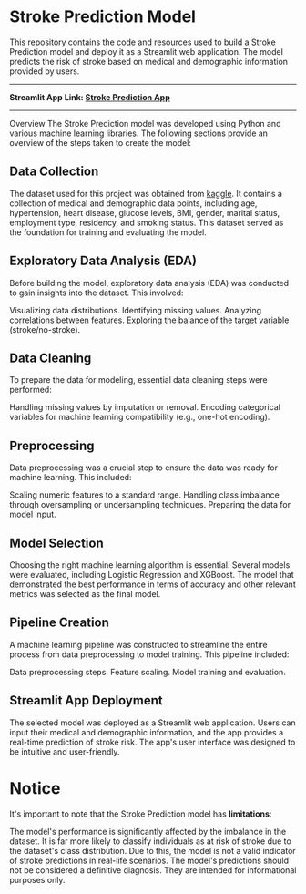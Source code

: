# Stroke Prediction Model
This repository contains the code and resources used to build a Stroke Prediction model and deploy it as a Streamlit web application. The model predicts the risk of stroke based on medical and demographic information provided by users.

---
**Streamlit App Link: [Stroke Prediction App](https://strokerisk.streamlit.app/)**

---

Overview
The Stroke Prediction model was developed using Python and various machine learning libraries. The following sections provide an overview of the steps taken to create the model:

## Data Collection
The dataset used for this project was obtained from [kaggle](https://www.kaggle.com/datasets/fedesoriano/stroke-prediction-dataset). It contains a collection of medical and demographic data points, including age, hypertension, heart disease, glucose levels, BMI, gender, marital status, employment type, residency, and smoking status. This dataset served as the foundation for training and evaluating the model.

## Exploratory Data Analysis (EDA)
Before building the model, exploratory data analysis (EDA) was conducted to gain insights into the dataset. This involved:

Visualizing data distributions.
Identifying missing values.
Analyzing correlations between features.
Exploring the balance of the target variable (stroke/no-stroke).

## Data Cleaning
To prepare the data for modeling, essential data cleaning steps were performed:

Handling missing values by imputation or removal.
Encoding categorical variables for machine learning compatibility (e.g., one-hot encoding).

## Preprocessing
Data preprocessing was a crucial step to ensure the data was ready for machine learning. This included:

Scaling numeric features to a standard range.
Handling class imbalance through oversampling or undersampling techniques.
Preparing the data for model input.

## Model Selection
Choosing the right machine learning algorithm is essential. Several models were evaluated, including Logistic Regression and XGBoost. The model that demonstrated the best performance in terms of accuracy and other relevant metrics was selected as the final model.

## Pipeline Creation
A machine learning pipeline was constructed to streamline the entire process from data preprocessing to model training. This pipeline included:

Data preprocessing steps.
Feature scaling.
Model training and evaluation.

## Streamlit App Deployment
The selected model was deployed as a Streamlit web application. Users can input their medical and demographic information, and the app provides a real-time prediction of stroke risk. The app's user interface was designed to be intuitive and user-friendly.

# **Notice**
It's important to note that the Stroke Prediction model has **limitations**:

The model's performance is significantly affected by the imbalance in the dataset. It is far more likely to classify individuals as at risk of stroke due to the dataset's class distribution.
Due to this, the model is not a valid indicator of stroke predictions in real-life scenarios.
The model's predictions should not be considered a definitive diagnosis. They are intended for informational purposes only.
